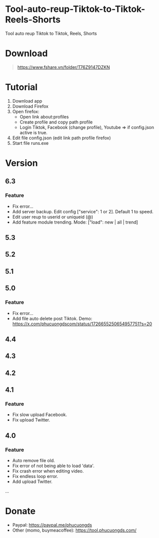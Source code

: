 <h1>Tool-auto-reup-Tiktok-to-Tiktok-Reels-Shorts</h1>
Tool auto reup Tiktok to Tiktok, Reels, Shorts

# Download
  > https://www.fshare.vn/folder/T76Z9147DZKN
  
# Tutorial
  1. Download app
  2. Download Firefox
  3. Open firefox:
     - Open link about:profiles
     - Create profile and copy path profile
     - Login Tiktok, Facebook (change profile), Youtube => if config.json active is true.
  4. Edit file config.json (edit link path profile firefox)
  5. Start file runs.exe

# Version
## 6.3
### Feature
- Fix error...
- Add server backup. Edit config ["service": 1 or 2]. Default 1 to speed.
- Edit user reup to userid or uniqueid (@)
- Add feature module trending. Mode: ["load": new | all | trend]
## 5.3
## 5.2
## 5.1
## 5.0
### Feature
- Fix error...
- Add file auto delete post Tiktok. Demo: https://x.com/phucuongdscom/status/1726655250654957751?s=20
## 4.4
## 4.3
## 4.2
## 4.1
### Feature
- Fix slow upload Facebook.
- Fix upload Twitter.
## 4.0
### Feature
- Auto remove file old.
- Fix error of not being able to load 'data'.
- Fix crash error when editing video.
- Fix endless loop error.
- Add upload Twitter.

...

# Donate
- Paypal: https://paypal.me/phucuongds
- Other (momo, buymeacoffee): https://tool.phucuongds.com/
